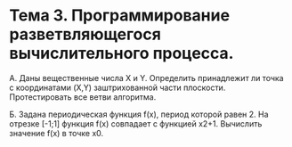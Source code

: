 # Тема 3. Программирование разветвляющегося вычислительного процесса.

A. Даны вещественные числа X и Y. Определить принадлежит ли точка с координатами (X,Y) заштрихованной части плоскости. Протестировать все ветви алгоритма.

Б. Задана периодическая функция f(x), период которой равен 2. На отрезке [-1;1] функция f(x) совпадает с функцией x2+1. Вычислить значение f(x) в точке x0.
